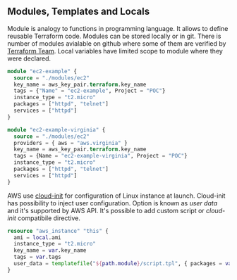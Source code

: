 ## Modules, Templates and Locals

Module is analogy to functions in programming language. It allows to define reusable Terraform code. Modules can be stored locally or in git. There is number of modules avialable on github where some of them are verified by [Terraform Team](https://registry.terraform.io/). Local variables have limited scope to module where they were declared.

```terraform
module "ec2-example" {
  source = "./modules/ec2"
  key_name = aws_key_pair.terraform.key_name
  tags = {"Name" = "ec2-example", Project = "POC"}
  instance_type = "t2.micro"
  packages = ["httpd", "telnet"]
  services = ["httpd"]
}

module "ec2-example-virginia" {
  source = "./modules/ec2"
  providers = { aws = "aws.virginia" }
  key_name = aws_key_pair.terraform.key_name
  tags = {Name = "ec2-example-virginia", Project = "POC"}
  instance_type = "t2.micro"
  packages = ["httpd", "telnet"]
  services = ["httpd"]
}
```

AWS use [cloud-init](https://cloud-init.io) for configuration of Linux instance at launch. Cloud-init has possibility to inject user configuration. Option is known as *user data* and it's supported by AWS API. It's possible to add custom script or *cloud-init* compatibile directive. 

```terraform
resource "aws_instance" "this" {
  ami = local.ami
  instance_type = "t2.micro"
  key_name = var.key_name
  tags = var.tags
  user_data = templatefile("${path.module}/script.tpl", { packages = var.packages, services = var.services })
}
``` 
